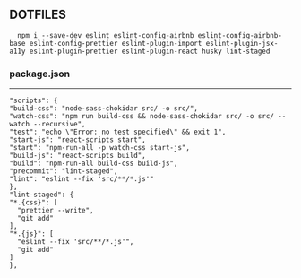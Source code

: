 ## DOTFILES

      npm i --save-dev eslint eslint-config-airbnb eslint-config-airbnb-base eslint-config-prettier eslint-plugin-import eslint-plugin-jsx-a11y eslint-plugin-prettier eslint-plugin-react husky lint-staged

### package.json
----
    "scripts": {
    "build-css": "node-sass-chokidar src/ -o src/",
    "watch-css": "npm run build-css && node-sass-chokidar src/ -o src/ --watch --recursive",
    "test": "echo \"Error: no test specified\" && exit 1",
    "start-js": "react-scripts start",
    "start": "npm-run-all -p watch-css start-js",
    "build-js": "react-scripts build",
    "build": "npm-run-all build-css build-js",
    "precommit": "lint-staged",
    "lint": "eslint --fix 'src/**/*.js'"
    },
    "lint-staged": {
    "*.{css}": [
      "prettier --write",
      "git add"
    ],
    "*.{js}": [
      "eslint --fix 'src/**/*.js'",
      "git add"
    ]
    },